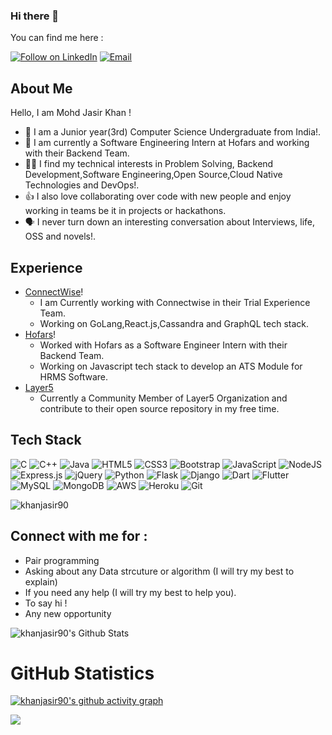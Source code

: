 ### Hi there 👋

<!-- khanjasir90's readme.md file -->

You can find me here :
<p align="left">
  <a href="https://www.linkedin.com/in/mohd-jasir-noor-khan23/"><img title="Follow on LinkedIn" src="https://img.shields.io/badge/LinkedIn-0077B5?style=for-the-badge&logo=linkedin&logoColor=white"/></a>
  <a href="mailto:khanmohdjasir@gmail.com"><img title="Email" src="https://img.shields.io/badge/Gmail-D14836?style=for-the-badge&logo=gmail&logoColor=white"/></a>

## About Me
Hello, I am Mohd Jasir Khan !
- 🔭 I am a Junior year(3rd) Computer Science Undergraduate from India!.
- 🌱 I am currently a Software Engineering Intern at Hofars and working with their Backend Team.
- 👩‍💻 I find my technical interests in Problem Solving, Backend Development,Software Engineering,Open Source,Cloud Native Technologies and DevOps!. 
- 👍 I also love collaborating over code with new people and enjoy working in teams be it in projects or hackathons. 
- 🗣️ I never turn down an interesting conversation about Interviews, life, OSS and novels!. 

 
## Experience 
- [ConnectWise](https://www.connectwise.com/)! 
    - I am Currently working with Connectwise in their Trial Experience Team.
    - Working on GoLang,React.js,Cassandra and GraphQL tech stack.
 - [Hofars](https://hofars.com/)! 
    - Worked with Hofars as a Software Engineer Intern with their Backend Team.
    - Working on Javascript tech stack to develop an ATS Module for HRMS Software.
 - [Layer5](https://layer5.io/) 
    - Currently a Community Member of Layer5 Organization and contribute to their open source repository in my free time.


 
## Tech Stack

![C](https://img.shields.io/badge/c-%2300599C.svg?style=for-the-badge&logo=c&logoColor=white)
![C++](https://img.shields.io/badge/c++-%2300599C.svg?style=for-the-badge&logo=c%2B%2B&logoColor=white)
![Java](https://img.shields.io/badge/java-%23ED8B00.svg?style=for-the-badge&logo=java&logoColor=white)
![HTML5](https://img.shields.io/badge/html5-%23E34F26.svg?style=for-the-badge&logo=html5&logoColor=white)
![CSS3](https://img.shields.io/badge/css3-%231572B6.svg?style=for-the-badge&logo=css3&logoColor=white)
![Bootstrap](https://img.shields.io/badge/bootstrap-%23563D7C.svg?style=for-the-badge&logo=bootstrap&logoColor=white)
![JavaScript](https://img.shields.io/badge/javascript-%23323330.svg?style=for-the-badge&logo=javascript&logoColor=%23F7DF1E)
![NodeJS](https://img.shields.io/badge/node.js-6DA55F?style=for-the-badge&logo=node.js&logoColor=white)
![Express.js](https://img.shields.io/badge/express.js-%23404d59.svg?style=for-the-badge&logo=express&logoColor=%2361DAFB)
![jQuery](https://img.shields.io/badge/jquery-%230769AD.svg?style=for-the-badge&logo=jquery&logoColor=white)
![Python](https://img.shields.io/badge/python-3670A0?style=for-the-badge&logo=python&logoColor=ffdd54)
![Flask](https://img.shields.io/badge/flask-%23000.svg?style=for-the-badge&logo=flask&logoColor=white)
![Django](https://img.shields.io/badge/django-%23000.svg?style=for-the-badge&logo=django&logoColor=white)
![Dart](https://img.shields.io/badge/dart-%230175C2.svg?style=for-the-badge&logo=dart&logoColor=white)
![Flutter](https://img.shields.io/badge/Flutter-%2302569B.svg?style=for-the-badge&logo=Flutter&logoColor=white)
![MySQL](https://img.shields.io/badge/mysql-%2300f.svg?style=for-the-badge&logo=mysql&logoColor=white)
![MongoDB](https://img.shields.io/badge/MongoDB-%234ea94b.svg?style=for-the-badge&logo=mongodb&logoColor=white)
![AWS](https://img.shields.io/badge/AWS-%23FF9900.svg?style=for-the-badge&logo=amazon-aws&logoColor=white)
![Heroku](https://img.shields.io/badge/heroku-%23430098.svg?style=for-the-badge&logo=heroku&logoColor=white)
![Git](https://img.shields.io/badge/git-%23F05033.svg?style=for-the-badge&logo=git&logoColor=white)
<p align="left"> 
<img src="https://komarev.com/ghpvc/?username=khanjasir90E&label=Views&color=blue&style=plastic" alt="khanjasir90" />
 </p>

## Connect with me for :
  - Pair programming
  - Asking about any Data strcuture or algorithm (I will try my best to explain)
  - If you need any help (I will try my best to help you).
  - To say hi !
  - Any new opportunity 
  

![khanjasir90's Github Stats](https://github-readme-stats.anuraghazra1.vercel.app/api?username=khanjasir90&show_icons=true&include_all_commits=true&theme=radical)

<h1 align="left">GitHub Statistics</h1>

[![khanjasir90's github activity graph](https://activity-graph.herokuapp.com/graph?username=khanjasir90&theme=github)](https://github.com/ashutosh00710/github-readme-activity-graph)


<a href="https://github.com/khanjasir90">
  <img align="center" src="https://github-readme-stats.vercel.app/api/top-langs/?username=khanjasir90&theme=tokyonight&layout=compact&" />
</a>
</p>
